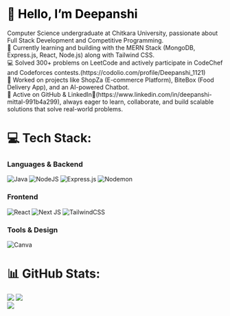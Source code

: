 <h1 style="color:black;">👋 <b>Hello, I’m Deepanshi</b></h1> Computer Science undergraduate at Chitkara University, passionate about Full Stack Development and Competitive Programming.<br />
🌱 Currently learning and building with the MERN Stack (MongoDB, Express.js, React, Node.js) along with Tailwind CSS.<br />
💻 Solved 300+ problems on LeetCode and actively participate in CodeChef and Codeforces contests.(https://codolio.com/profile/Deepanshi_1121)<br />
🚀 Worked on projects like ShopZa (E-commerce Platform), BiteBox (Food Delivery App), and an AI-powered Chatbot.<br />
🔗 Active on GitHub & LinkedIn💼(https://www.linkedin.com/in/deepanshi-mittal-991b4a299), always eager to learn, collaborate, and build scalable solutions that solve real-world problems.

# 💻 Tech Stack:
### Languages & Backend
![Java](https://img.shields.io/badge/java-%23ED8B00.svg?style=for-the-badge&logo=openjdk&logoColor=white)
![NodeJS](https://img.shields.io/badge/node.js-6DA55F?style=for-the-badge&logo=node.js&logoColor=white)
![Express.js](https://img.shields.io/badge/express.js-%23404d59.svg?style=for-the-badge&logo=express&logoColor=%2361DAFB)
![Nodemon](https://img.shields.io/badge/NODEMON-%23323330.svg?style=for-the-badge&logo=nodemon&logoColor=%23BBDEAD)
### Frontend
![React](https://img.shields.io/badge/react-%2320232a.svg?style=for-the-badge&logo=react&logoColor=%2361DAFB)
![Next JS](https://img.shields.io/badge/Next-black?style=for-the-badge&logo=next.js&logoColor=white)
![TailwindCSS](https://img.shields.io/badge/tailwindcss-%2338B2AC.svg?style=for-the-badge&logo=tailwind-css&logoColor=white)
### Tools & Design
![Canva](https://img.shields.io/badge/Canva-%2300C4CC.svg?style=for-the-badge&logo=Canva&logoColor=white)

# 📊 GitHub Stats:
![](https://github-readme-stats.vercel.app/api?username=Deepanshimittal11&theme=dark&hide_border=false&include_all_commits=false&count_private=false)
![](https://github-readme-stats.vercel.app/api/top-langs/?username=Deepanshimittal11&theme=dark&hide_border=false&include_all_commits=false&count_private=false&layout=compact)<br/>
![](https://nirzak-streak-stats.vercel.app/?user=Deepanshimittal11&theme=dark&hide_border=false)<br/>
